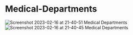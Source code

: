 # Medical-Departments
![Screenshot 2023-02-16 at 21-40-51 Medical Departments](https://user-images.githubusercontent.com/41972153/219416052-3ae8cb0b-26c9-4d90-8930-bbbb54fda730.png)
![Screenshot 2023-02-16 at 21-40-45 Medical Departments](https://user-images.githubusercontent.com/41972153/219416208-82f0cac7-1414-491b-9b0a-4ca2d4bfb2c2.png)
